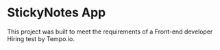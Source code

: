 # StickyNotes App

This project was built to meet the requirements of a Front-end developer Hiring test by Tempo.io.